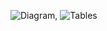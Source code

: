 ![Diagram](https://github.com/Sf-Project-Labs/db-fundamentals-part2-10-23-andriy-team5-pavlish-veles/blob/main/DB%20DDL/diagram.jfif),
![Tables](https://github.com/Sf-Project-Labs/db-fundamentals-part2-10-23-andriy-team5-pavlish-veles/blob/main/DB%20DDL/tables.jfif)
